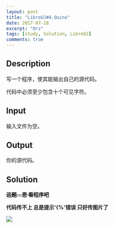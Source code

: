 ```yaml
---
layout: post
title: "LibreOJ#4.Quine"
date: 2017-07-18
excerpt: "Orz"
tags: [study, Solution, LibreOJ]
comments: true
---
```


## Description

写一个程序，使其能输出自己的源代码。

代码中必须至少包含十个可见字符。

## Input

输入文件为空。

## Output

你的源代码。

## Solution

**~~这题...恩 看程序吧~~**

**代码传不上 总是提示'{%'错误 只好传图片了**

![](https://olers.github.io/images/LibreOJ#4.Quine-cpp.png)
